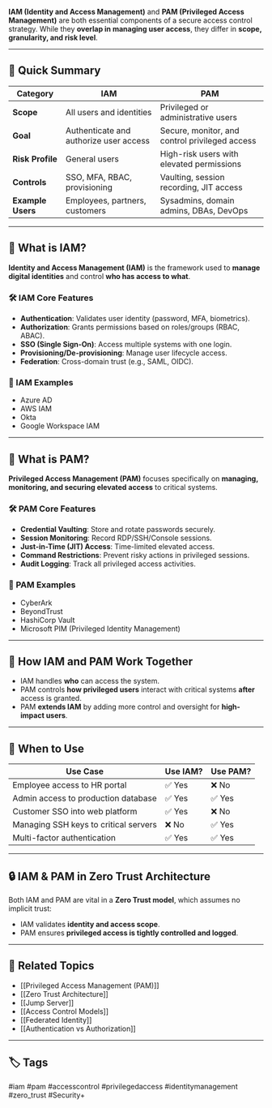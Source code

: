 **IAM (Identity and Access Management)** and **PAM (Privileged Access Management)** are both essential components of a secure access control strategy. While they **overlap in managing user access**, they differ in **scope, granularity, and risk level**.

---

## 🧠 Quick Summary

| Category        | **IAM**                                  | **PAM**                                          |
|----------------|-------------------------------------------|--------------------------------------------------|
| **Scope**       | All users and identities                  | Privileged or administrative users               |
| **Goal**        | Authenticate and authorize user access    | Secure, monitor, and control privileged access   |
| **Risk Profile**| General users                             | High-risk users with elevated permissions        |
| **Controls**    | SSO, MFA, RBAC, provisioning              | Vaulting, session recording, JIT access          |
| **Example Users**| Employees, partners, customers           | Sysadmins, domain admins, DBAs, DevOps           |

---

## 🔑 What is IAM?

**Identity and Access Management (IAM)** is the framework used to **manage digital identities** and control **who has access to what**.

### 🛠 IAM Core Features

- **Authentication**: Validates user identity (password, MFA, biometrics).
- **Authorization**: Grants permissions based on roles/groups (RBAC, ABAC).
- **SSO (Single Sign-On)**: Access multiple systems with one login.
- **Provisioning/De-provisioning**: Manage user lifecycle access.
- **Federation**: Cross-domain trust (e.g., SAML, OIDC).

### 🧱 IAM Examples

- Azure AD
- AWS IAM
- Okta
- Google Workspace IAM

---

## 🔐 What is PAM?

**Privileged Access Management (PAM)** focuses specifically on **managing, monitoring, and securing elevated access** to critical systems.

### 🛠 PAM Core Features

- **Credential Vaulting**: Store and rotate passwords securely.
- **Session Monitoring**: Record RDP/SSH/Console sessions.
- **Just-in-Time (JIT) Access**: Time-limited elevated access.
- **Command Restrictions**: Prevent risky actions in privileged sessions.
- **Audit Logging**: Track all privileged access activities.

### 🧱 PAM Examples

- CyberArk
- BeyondTrust
- HashiCorp Vault
- Microsoft PIM (Privileged Identity Management)

---

## 🧩 How IAM and PAM Work Together

- IAM handles **who** can access the system.
- PAM controls **how privileged users** interact with critical systems **after** access is granted.
- PAM **extends IAM** by adding more control and oversight for **high-impact users**.

---

## 🎯 When to Use

| Use Case                             | Use IAM? | Use PAM? |
|--------------------------------------|----------|----------|
| Employee access to HR portal         | ✅ Yes   | ❌ No     |
| Admin access to production database  | ✅ Yes   | ✅ Yes    |
| Customer SSO into web platform       | ✅ Yes   | ❌ No     |
| Managing SSH keys to critical servers| ❌ No    | ✅ Yes    |
| Multi-factor authentication          | ✅ Yes   | ✅ Yes    |

---

## 🔒 IAM & PAM in Zero Trust Architecture

Both IAM and PAM are vital in a **Zero Trust model**, which assumes no implicit trust:

- IAM validates **identity and access scope**.
- PAM ensures **privileged access is tightly controlled and logged**.

---

## 📎 Related Topics

- [[Privileged Access Management (PAM)]]
- [[Zero Trust Architecture]]
- [[Jump Server]]
- [[Access Control Models]]
- [[Federated Identity]]
- [[Authentication vs Authorization]]

---

## 🏷 Tags

#iam #pam #accesscontrol #privilegedaccess #identitymanagement #zero_trust #Security+


